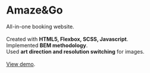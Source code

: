 # Amaze&Go

All-in-one booking website.
</br>
</br>
Created with **HTML5, Flexbox, SCSS, Javascript**.
</br>
Implemented **BEM methodology**.
</br>
Used **art direction and resolution switching** for images.
</br>
</br>
[View demo](https://amaze-and-go.web.app/#).

